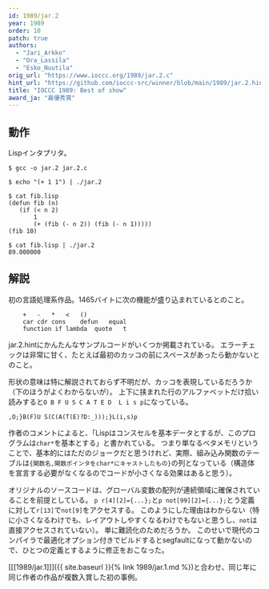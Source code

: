 ```yaml
---
id: 1989/jar.2
year: 1989
order: 10
patch: true
authors:
  - "Jari_Arkko"
  - "Ora_Lassila"
  - "Esko_Nuutila"
orig_url: "https://www.ioccc.org/1989/jar.2.c"
hint_url: "https://github.com/ioccc-src/winner/blob/main/1989/jar.2.hint"
title: "IOCCC 1989: Best of show"
award_ja: "最優秀賞"
---
```


## 動作

Lispインタプリタ。

```
$ gcc -o jar.2 jar.2.c

$ echo "(+ 1 1") | ./jar.2

$ cat fib.lisp
(defun fib (n)
   (if (< n 2)
       1
       (+ (fib (- n 2)) (fib (- n 1)))))
(fib 10)

$ cat fib.lisp | ./jar.2
89.000000
```

## 解説

初の言語処理系作品。1465バイトに次の機能が盛り込まれているとのこと。

```
	+	-	*	<	()
	car	cdr	cons	defun	equal
	function if	lambda	quote	t
```

jar.2.hintにかんたんなサンプルコードがいくつか掲載されている。
エラーチェックは非常に甘く、たとえば最初のカッコの前にスペースがあったら動かないとのこと。

形状の意味は特に解説されておらず不明だが、カッコを表現しているだろうか（下のほうがよくわからないが）。
上下に挟まれた行のアルファベットだけ拾い読みすると`O B F U S C A T E D  L i s p`になっている。

```
,O;}B(F)U S(C(A(T(E)?D:_)));}L(i,s)p
```

作者のコメントによると、「Lispはコンスセルを基本データとするが、このプログラムは`char*`を基本とする」と書かれている。
つまり単なるベタメモリということで、基本的にはただのジョークだと思うけれど、実際、組み込み関数のテーブルは`{関数名,関数ポインタをchar*にキャストしたもの}`の列となっている（構造体を宣言する必要がなくなるのでコードが小さくなる効果はあると思う）。

オリジナルのソースコードは、グローバル変数の配列が連続領域に確保されていることを前提としている。
`p r[4][2]={...};`と`p not[99][2]={...};`とう定義に対して`r[13]`で`not[9]`をアクセスする。
このようにした理由はわからない（特に小さくなるわけでも、レイアウトしやすくなるわけでもないと思うし、`not`は直接アクセスされていない）。
単に難読化のためだろうか。
このせいで現代のコンパイラで最適化オプション付きでビルドするとsegfaultになって動かないので、ひとつの定義とするように修正をおこなった。

[[[1989/jar.1]]]({{ site.baseurl }}{% link 1989/jar.1.md %})と合わせ、同じ年に同じ作者の作品が複数入賞した初の事例。
